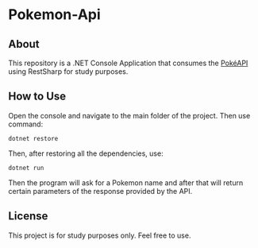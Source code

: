 # Pokemon-Api


## About
This repository is a .NET Console Application that consumes the [PokéAPI](https://pokeapi.co/) using RestSharp for study purposes.


## How to Use
Open the console and navigate to the main folder of the project. Then use command:

```
dotnet restore
```
Then, after restoring all the dependencies, use:

```
dotnet run
```

Then the program will ask for a Pokemon name and after that will return certain parameters of the response provided by the API.

## License
This project is for study purposes only. Feel free to use.
